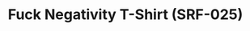 ---
ee_id: '4299'
site: '1'
type: '2'
url: 2015-157-fuck-negativity-t-shirt-srf-025
title: Fuck Negativity T-Shirt (SRF-025)
year: '2015'
display_year: '2015'
medium: Tee
dims:
pitch:
ps:
live_url:
related: "[4277] [2014-088-going-negative-lakes] 2014-088 Going Negative / Lakes"
youtube:
related_code:
imgs: Fuck-Negativity-T-Shirt-SRF-025-2015-157-full-database-ih.jpg
subheading:
download:
add_credit:
add_credits:
commission:
layout: things-i-made
---